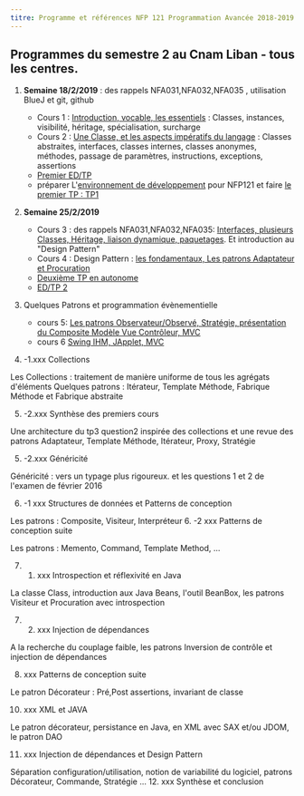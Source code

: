 ```yaml
---
titre: Programme et références NFP 121 Programmation Avancée 2018-2019
---
```

 
## Programmes du semestre 2 au Cnam Liban - tous les centres.

1. **Semaine 18/2/2019** : des rappels NFA031,NFA032,NFA035 , utilisation BlueJ et git, github
    * Cours 1 : [Introduction, vocable, les essentiels](https://nfp121.page.link/1) : Classes, instances, visibilité, héritage, spécialisation, surcharge 
    * Cours 2 : [Une Classe, et les aspects impératifs du langage](https://nfp121.page.link/2) : Classes abstraites, interfaces, classes internes, classes anonymes,
méthodes, passage de paramètres, instructions, exceptions, assertions
   * [Premier ED/TP](/NFP121/ED/ed1/)
    * préparer L'[environnement de développement](/NFP121/TP/tp0/) pour NFP121 et faire [le premier TP : TP1](/nfp121.tp1/tp1/tp1)
 

3.  **Semaine 25/2/2019**
    * Cours 3 : des rappels NFA031,NFA032,NFA035: [Interfaces, plusieurs Classes, Héritage, liaison dynamique, paquetages](https://nfp121.page.link/3). Et  introduction au "Design Pattern" 
    * Cours 4 : Design Pattern : [les fondamentaux, Les patrons Adaptateur et Procuration](https://nfp121.page.link/4)
    * [Deuxième TP en autonome](https://issae.github.io/nfp121.tp2/)
    * [ED/TP 2](/NFP121/ED/ed2/)

4. Quelques Patrons et programmation évènementielle
    * cours 5: [Les patrons Observateur/Observé, Stratégie, présentation du Composite
Modèle Vue Contrôleur, MVC](https://nfp121.page.link/5)
    * cours 6 [Swing IHM, JApplet, MVC](https://nfp121.page.link/6)

5. -1.xxx Collections

Les Collections : traitement de manière uniforme de tous les agrégats d'éléments
Quelques patrons : Itérateur, Template Méthode, Fabrique Méthode et Fabrique abstraite

5. -2.xxx Synthèse des premiers cours

Une architecture du tp3 question2 inspirée des collections et une revue des patrons  Adaptateur, Template Méthode, Itérateur, Proxy, Stratégie

5. -2.xxx Généricité 

Généricité : vers un typage plus rigoureux. et les questions 1 et 2 de l'examen de février 2016

6. -1 xxx Structures de données et Patterns de conception

Les patrons : Composite, Visiteur, Interpréteur 
6. -2  xxx Patterns de conception suite

Les patrons : Memento, Command, Template Method, ...

7. 1.  xxx Introspection et réflexivité en Java

La classe Class, introduction aux  Java Beans, l'outil BeanBox, les patrons Visiteur et Procuration avec introspection

7. 2.  xxx Injection de dépendances

A la recherche du couplage faible, les patrons Inversion de contrôle et injection de dépendances

8.    xxx Patterns de conception suite

Le patron Décorateur : Pré,Post assertions, invariant de classe


10.   xxx XML et JAVA

Le patron décorateur, persistance en Java, en XML avec SAX et/ou JDOM, le patron DAO

11.   xxx  Injection de dépendances et Design Pattern

Séparation configuration/utilisation, notion de variabilité du logiciel, patrons Décorateur, Commande, Stratégie ...
12.  xxx  Synthèse et conclusion